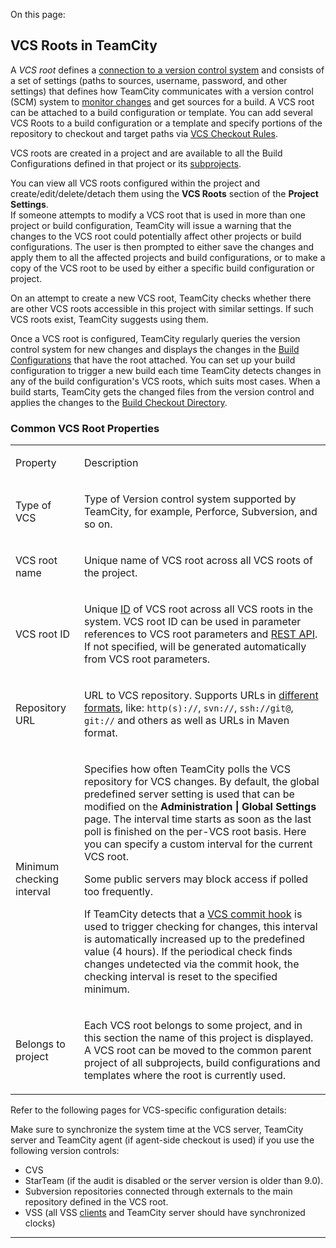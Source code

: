 [//]: # (title: Configuring VCS Roots)
[//]: # (auxiliary-id: Configuring VCS Roots)

On this page:

<tag-list of="chapter" mode="tree" depth="4"/>

 
<chunk include-id="VCSRoot">

<anchor name="VCSRoots"/>

## VCS Roots in TeamCity

A _VCS root_ defines a [connection to a version control system](configuring-vcs-settings.md) and consists of a set of settings (paths to sources, username, password, and other settings) that defines how TeamCity communicates with a version control (SCM) system to [monitor changes](configuring-vcs-roots.md#Common+VCS+Root+Properties) and get sources for a build. A VCS root can be attached to a build configuration or template. You can add several VCS Roots to a build configuration or a template and specify portions of the repository to checkout and target paths via [VCS Checkout Rules](vcs-checkout-rules.md).

<anchor name="SharedVCSRoots"/>

VCS roots are created in a project and are available to all the Build Configurations defined in that project or its [subprojects](project.md#Settings+Propagation).

You can view all VCS roots configured within the project and create/edit/delete/detach them using the __VCS Roots__ section of the __Project Settings__.   
If someone attempts to modify a VCS root that is used in more than one project or build configuration, TeamCity will issue a warning that the changes to the VCS root could potentially affect other projects or build configurations. The user is then prompted to either save the changes and apply them to all the affected projects and build configurations, or to make a copy of the VCS root to be used by either a specific build configuration or project.

On an attempt to create a new VCS root, TeamCity checks whether there are other VCS roots accessible in this project with similar settings. If such VCS roots exist, TeamCity suggests using them.

<anchor name="CommonVCSRootProps"/>

Once a VCS root is configured, TeamCity regularly queries the version control system for new changes and displays the changes in the [Build Configurations](build-configuration.md) that have the root attached. You can set up your build configuration to trigger a new build each time TeamCity detects changes in any of the build configuration's VCS roots, which suits most cases. When a build starts, TeamCity gets the changed files from the version control and applies the changes to the [Build Checkout Directory](build-checkout-directory.md).

</chunk>


### Common VCS Root Properties

<table><tr>

<td>

Property

</td>

<td>

Description

</td></tr><tr>

<td>

Type of VCS


</td>

<td>

Type of Version control system supported by TeamCity, for example, Perforce, Subversion, and so on.


</td></tr><tr>

<td>

VCS root name

</td>

<td>
 
 
Unique name of VCS root across all VCS roots of the project.

</td></tr><tr>

<td>

<anchor name="VCSRootID"/>

VCS root ID


</td>

<td>

<anchor name="VCSRootID"/>

Unique [ID](identifier.md) of VCS root across all VCS roots in the system. VCS root ID can be used in parameter references to VCS root parameters and [REST API](rest-api.md). If not specified, will be generated automatically from VCS root parameters.

</td></tr><tr>

<td>

Repository URL

</td>

<td>

URL to VCS repository. Supports URLs in [different formats](guess-settings-from-repository-url.md#VCS+URL+Formats), like: `http(s)://`, `svn://`, `ssh://git@`, `git://` and others as well as URLs in Maven format.

</td></tr><tr>

<td>

Minimum checking interval

<anchor name="checkingInterval"/>

</td>

<td>
  
Specifies how often TeamCity polls the VCS repository for VCS changes. By default, the global predefined server setting is used that can be modified on the __Administration | Global Settings__ page. The interval time starts as soon as the last poll is finished on the per\-VCS root basis. Here you can specify a custom interval for the current VCS root.

<note>

Some public servers may block access if polled too frequently.

</note>

If TeamCity detects that a [VCS commit hook](configuring-vcs-post-commit-hooks-for-teamcity.md) is used to trigger checking for changes, this interval is automatically increased up to the predefined value (4 hours). If the periodical check finds changes undetected via the commit hook, the checking interval is reset to the specified minimum.


</td></tr><tr>

<td>

<anchor name="svnRootSharing"/>

Belongs to project


</td>

<td>

Each VCS root belongs to some project, and in this section the name of this project is displayed. A VCS root can be moved to the common parent project of all subprojects, build configurations and templates where the root is currently used.

</td></tr></table>

Refer to the following pages for VCS\-specific configuration details:

<toc>
</toc>

<note>

Make sure to synchronize the system time at the VCS server, TeamCity server and TeamCity agent (if agent\-side checkout is used) if you use the following version controls:
* CVS
* StarTeam (if the audit is disabled or the server version is older than 9.0).
* Subversion repositories connected through externals to the main repository defined in the VCS root.
* VSS (all VSS [clients](http://support.microsoft.com/kb/248240) and TeamCity server should have synchronized clocks)

</note>


[//]: # (Internal note. Do not delete. "Configuring VCS Rootsd91e181.txt")    
[//]: # (Internal note. Do not delete. "Configuring VCS Rootsd91e186.txt")    

__ __